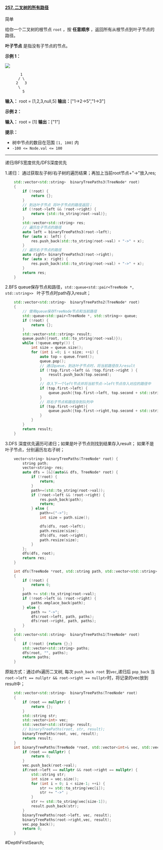 #### [257. 二叉树的所有路径](https://leetcode.cn/problems/binary-tree-paths/)

简单

给你一个二叉树的根节点 `root` ，按 **任意顺序** ，返回所有从根节点到叶子节点的路径。

**叶子节点** 是指没有子节点的节点。

**示例 1：**

![](https://assets.leetcode.com/uploads/2021/03/12/paths-tree.jpg)
```
       1
      / \
     2   3
      \
        5
```
**输入：** root = [1,2,3,null,5]
**输出：**["1->2->5","1->3"]

**示例 2：**

**输入：** root = [1]
**输出：**["1"]

**提示：**

- 树中节点的数目在范围 `[1, 100]` 内
- `-100 <= Node.val <= 100`
---- ----
递归/BFS宽度优先/DFS深度优先

1.递归：
通过获取左子树/右子树的遍历结果；再加上当前root节点+"->"放入res;
```cpp
    std::vector<std::string>  binaryTreePaths3(TreeNode* root)
    {
        if (!root) {
            return {};
        }
        // 到达叶子节点 将叶子节点的路径返回；
        if (!root->left && !root->right) {
            return {std::to_string(root->val)};
        }
        std::vector<std::string> res;
        // 遍历左子节点的路径
        auto left = binaryTreePaths3(root->left);
        for (auto x: left) {
            res.push_back(std::to_string(root->val) + "->" + x);
        }
        // 遍历右子节点的路径
        auto right= binaryTreePaths3(root->right);
        for (auto x: right) {
            res.push_back(std::to_string(root->val) + "->" + x);
        }
        return res;
    }
```
2.BFS
queue保存节点和路径，`std::queue<std::pair<TreeNode *, std::string>> `
叶子节点时path存入result；
```cpp
    std::vector<std::string>  binaryTreePaths2(TreeNode* root)
    {
        // 使用queue保存TreeNode节点和当前路径
        std::queue<std::pair<TreeNode *, std::string>> queue;
        if (!root) {
            return {};
        }
        std::vector<std::string> result;
        queue.push({root, std::to_string(root->val)});
        while (!queue.empty()) {
            int size = queue.size();
            for (int i =0; i < size; ++i) {
                auto top = queue.front();
                queue.pop();
                // 通过queue，到达叶子节点时，将当前路径存入result
                if (!top.first->left && !top.first->right ) {
                    result.push_back(top.second);
                }
                // 存入下一个left节点并将当前节点->left节点存入对应的路径中
                if (top.first->left) {
                    queue.push({top.first->left, top.second + std::string("->") + std::to_string(top.first->left->val)});
                }
                // 将右子节点和路径存到队列中
                if (top.first->right){
                    queue.push({top.first->right,top.second + std::string("->") + std::to_string(top.first->right->val)});
                }
            }
        }
        return result;
    }
```
3.DFS
深度优先遍历可递归；如果是叶子节点则找到结果存入result；
如果不是叶子节点，分别遍历左右子树；
```cpp
    vector<string> binaryTreePaths(TreeNode* root) {
        string path;
        vector<string> res;
        auto dfs = [&](auto&& dfs, TreeNode* root) {
            if (!root) {
                return;
            }
            path+=(std::to_string(root->val));
            if (!root->left && !root->right) {
                res.push_back(path);
                return;
            } else {
                path+=("->");
                int size = path.size();

                dfs(dfs, root->left);
                path.resize(size);
                dfs(dfs, root->right);
                path.resize(size);
            }
        };
        dfs(dfs, root);
        return res;
    }
```

```cpp
    int dfs(TreeNode *root, std::string path, std::vector<std::string> &paths)
    {
        if (!root) {
            return 0;
        }
        path += std::to_string(root->val);
        if (!root->left && !root->right) {
            paths.emplace_back(path);
        } else {
            path += "->";
            dfs(root->left, path, paths);
            dfs(root->right, path, paths);
        }
    }
    std::vector<std::string>  binaryTreePaths1(TreeNode* root)
    {
        if (!root) {return {};}
        std::vector<std::string> paths;
        dfs(root, "", paths);
        return paths;
    }
```
原始方式：通过dfs遍历二叉树,
每次 `push_back root` 到`vec`,递归后 `pop_back`
当`root->left == nullptr && root->right == nullptr`时，将记录的vec放到result中；

```cpp
    std::vector<std::string>  binaryTreePaths(TreeNode* root)
    {
        if (root == nullptr) {
            return {};
        }
        std::string str;
        std::vector<int> vec;
        std::vector<std::string> result;
        // binaryTreePaths(root, str, result);
        binaryTreePaths(root, vec, result);
        return result;
    }
    int binaryTreePaths(TreeNode *root, std::vector<int>& vec, std::vector<std::string> &result) {
        if (root == nullptr) {
            return 0;
        }
        vec.push_back(root->val);
        if(root->left == nullptr && root->right == nullptr) {
            std::string str;
            int size = vec.size();
            for (int i = 0; i < size-1; ++i) {
                str += std::to_string(vec[i]);
                str += "->" ;
            }
            str += std::to_string(vec[size-1]);
            result.push_back(str);
        }
        binaryTreePaths(root->left, vec, result);
        binaryTreePaths(root->right,vec, result);
        vec.pop_back();
        return 0;
    }
```
#DepthFirstSearch;
